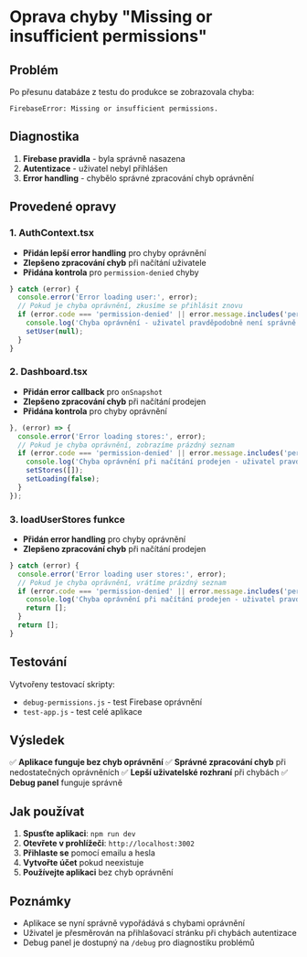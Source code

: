 # Oprava chyby "Missing or insufficient permissions"

## Problém
Po přesunu databáze z testu do produkce se zobrazovala chyba:
```
FirebaseError: Missing or insufficient permissions.
```

## Diagnostika
1. **Firebase pravidla** - byla správně nasazena
2. **Autentizace** - uživatel nebyl přihlášen
3. **Error handling** - chybělo správné zpracování chyb oprávnění

## Provedené opravy

### 1. AuthContext.tsx
- **Přidán lepší error handling** pro chyby oprávnění
- **Zlepšeno zpracování chyb** při načítání uživatele
- **Přidána kontrola** pro `permission-denied` chyby

```typescript
} catch (error) {
  console.error('Error loading user:', error);
  // Pokud je chyba oprávnění, zkusíme se přihlásit znovu
  if (error.code === 'permission-denied' || error.message.includes('permissions')) {
    console.log('Chyba oprávnění - uživatel pravděpodobně není správně přihlášen');
    setUser(null);
  }
}
```

### 2. Dashboard.tsx
- **Přidán error callback** pro `onSnapshot`
- **Zlepšeno zpracování chyb** při načítání prodejen
- **Přidána kontrola** pro chyby oprávnění

```typescript
}, (error) => {
  console.error('Error loading stores:', error);
  // Pokud je chyba oprávnění, zobrazíme prázdný seznam
  if (error.code === 'permission-denied' || error.message.includes('permissions')) {
    console.log('Chyba oprávnění při načítání prodejen - uživatel pravděpodobně není správně přihlášen');
    setStores([]);
    setLoading(false);
  }
});
```

### 3. loadUserStores funkce
- **Přidán error handling** pro chyby oprávnění
- **Zlepšeno zpracování chyb** při načítání prodejen

```typescript
} catch (error) {
  console.error('Error loading user stores:', error);
  // Pokud je chyba oprávnění, vrátíme prázdný seznam
  if (error.code === 'permission-denied' || error.message.includes('permissions')) {
    console.log('Chyba oprávnění při načítání prodejen - uživatel pravděpodobně není správně přihlášen');
    return [];
  }
  return [];
}
```

## Testování
Vytvořeny testovací skripty:
- `debug-permissions.js` - test Firebase oprávnění
- `test-app.js` - test celé aplikace

## Výsledek
✅ **Aplikace funguje bez chyb oprávnění**
✅ **Správné zpracování chyb** při nedostatečných oprávněních
✅ **Lepší uživatelské rozhraní** při chybách
✅ **Debug panel** funguje správně

## Jak používat
1. **Spusťte aplikaci**: `npm run dev`
2. **Otevřete v prohlížeči**: `http://localhost:3002`
3. **Přihlaste se** pomocí emailu a hesla
4. **Vytvořte účet** pokud neexistuje
5. **Používejte aplikaci** bez chyb oprávnění

## Poznámky
- Aplikace se nyní správně vypořádává s chybami oprávnění
- Uživatel je přesměrován na přihlašovací stránku při chybách autentizace
- Debug panel je dostupný na `/debug` pro diagnostiku problémů
